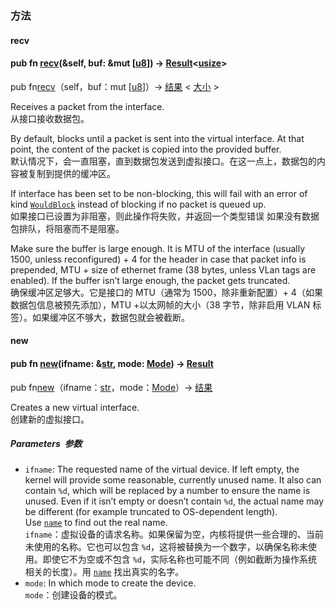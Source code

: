 ### 方法
#### recv
#### pub fn [recv](https://docs.rs/tun-tap/latest/tun_tap/struct.Iface.html#method.recv)(&self, buf: &mut [[u8](https://doc.rust-lang.org/nightly/std/primitive.u8.html)]) -> [Result](https://doc.rust-lang.org/nightly/std/io/error/type.Result.html "type std::io::error::Result")<[usize](https://doc.rust-lang.org/nightly/std/primitive.usize.html)>  
pub fn[recv](https://docs.rs/tun-tap/latest/tun_tap/struct.Iface.html#method.recv)（self，buf：mut [[u8](https://doc.rust-lang.org/nightly/std/primitive.u8.html)]）-> [结果](https://doc.rust-lang.org/nightly/std/io/error/type.Result.html "type std::io::error::Result") < [大小](https://doc.rust-lang.org/nightly/std/primitive.usize.html) >

Receives a packet from the interface.  
从接口接收数据包。

By default, blocks until a packet is sent into the virtual interface. At that point, the content of the packet is copied into the provided buffer.  
默认情况下，会一直阻塞，直到数据包发送到虚拟接口。在这一点上，数据包的内容被复制到提供的缓冲区。

If interface has been set to be non-blocking, this will fail with an error of kind [`WouldBlock`](https://doc.rust-lang.org/nightly/std/io/error/enum.ErrorKind.html#variant.WouldBlock "variant std::io::error::ErrorKind::WouldBlock") instead of blocking if no packet is queued up.  
如果接口已设置为非阻塞，则此操作将失败，并返回一个类型错误 [](https://doc.rust-lang.org/nightly/std/io/error/enum.ErrorKind.html#variant.WouldBlock "variant std::io::error::ErrorKind::WouldBlock")如果没有数据包排队，将阻塞而不是阻塞。

Make sure the buffer is large enough. It is MTU of the interface (usually 1500, unless reconfigured) + 4 for the header in case that packet info is prepended, MTU + size of ethernet frame (38 bytes, unless VLan tags are enabled). If the buffer isn’t large enough, the packet gets truncated.  
确保缓冲区足够大。它是接口的 MTU（通常为 1500，除非重新配置）+ 4（如果数据包信息被预先添加），MTU +以太网帧的大小（38 字节，除非启用 VLAN 标签）。如果缓冲区不够大，数据包就会被截断。
#### new
#### pub fn [new](https://docs.rs/tun-tap/latest/tun_tap/struct.Iface.html#method.new)(ifname: &[str](https://doc.rust-lang.org/nightly/std/primitive.str.html), mode: [Mode](https://docs.rs/tun-tap/latest/tun_tap/enum.Mode.html "enum tun_tap::Mode")) -> [Result](https://doc.rust-lang.org/nightly/std/io/error/type.Result.html "type std::io::error::Result")<Self>  
pub fn[new](https://docs.rs/tun-tap/latest/tun_tap/struct.Iface.html#method.new)（ifname：[str](https://doc.rust-lang.org/nightly/std/primitive.str.html)，mode：[Mode](https://docs.rs/tun-tap/latest/tun_tap/enum.Mode.html "enum tun_tap::Mode")）-> [结果](https://doc.rust-lang.org/nightly/std/io/error/type.Result.html "type std::io::error::Result")

Creates a new virtual interface.  
创建新的虚拟接口。

##### Parameters  参数

- `ifname`: The requested name of the virtual device. If left empty, the kernel will provide some reasonable, currently unused name. It also can contain `%d`, which will be replaced by a number to ensure the name is unused. Even if it isn’t empty or doesn’t contain `%d`, the actual name may be different (for example truncated to OS-dependent length). Use [`name`](https://docs.rs/tun-tap/latest/tun_tap/struct.Iface.html#method.name) to find out the real name.  
    `ifname`：虚拟设备的请求名称。如果保留为空，内核将提供一些合理的、当前未使用的名称。它也可以包含 `%d`，这将被替换为一个数字，以确保名称未使用。即使它不为空或不包含 `%d`，实际名称也可能不同（例如截断为操作系统相关的长度）。用 [`name`](https://docs.rs/tun-tap/latest/tun_tap/struct.Iface.html#method.name) 找出真实的名字。
- `mode`: In which mode to create the device.  
    `mode`：创建设备的模式。